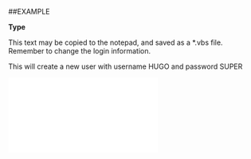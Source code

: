 

##EXAMPLE

**Type**

This text may be copied to the notepad, and saved as a *.vbs file. Remember to change the login information.



This will create a new user with username HUGO and password SUPER

![](../../Examples/vbs/SOUser.Type.vbs.txt)





